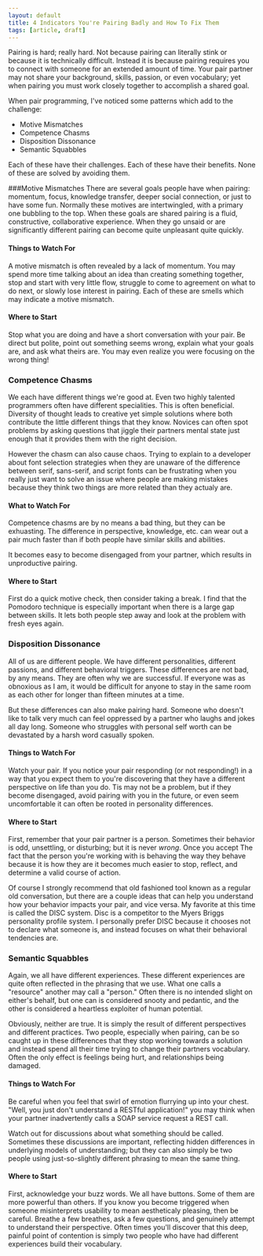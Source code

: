 ```yaml
---
layout: default
title: 4 Indicators You're Pairing Badly and How To Fix Them
tags: [article, draft]
---
```

Pairing is hard; really hard. Not because pairing can literally stink or because
it is technically difficult. Instead it is because pairing requires you to
connect with someone for an extended amount of time. Your pair partner may not share
your background, skills, passion, or even vocabulary; yet when pairing you must
work closely together to accomplish a shared goal.

When pair programming, I've noticed some patterns which add to the challenge:

* Motive Mismatches
* Competence Chasms
* Disposition Dissonance
* Semantic Squabbles

Each of these have their challenges. Each of these have their benefits. None of
these are solved by avoiding them.

###Motive Mismatches
There are several goals people have when pairing: momentum, focus, knowledge
transfer, deeper social connection, or just to have some fun. Normally these
motives are intertwingled, with a primary one bubbling to the top. When these
goals are shared pairing is a fluid, constructive, collaborative experience.
When they go unsaid or are significantly different pairing can become quite
unpleasant quite quickly.

#### Things to Watch For
A motive mismatch is often revealed by a lack of momentum. You may
spend more time talking about an idea than creating something
together, stop and start with very little flow, struggle to come to agreement
on what to do next, or slowly lose interest in pairing. Each of these are smells
which may indicate a motive mismatch.

#### Where to Start
Stop what you are doing and have a short conversation with your pair. Be direct
but polite, point out something seems wrong, explain what your goals are,
and ask what theirs are. You may even realize you were focusing on the
wrong thing!

### Competence Chasms
We each have different things we\'re good at. Even two highly talented
programmers often have different specialities. This is often beneficial.
Diversity of thought leads to creative yet simple solutions where both
contribute the little different things that they know. Novices can often
spot problems by asking questions that jiggle their partners mental state just
enough that it provides them with the right decision.

However the chasm can also cause chaos. Trying to explain to a developer about
font selection strategies when they are unaware of the difference between
serif, sans-serif, and script fonts can be frustrating when you really just want
to solve an issue where people are making mistakes because they think two things
are more related than they actualy are.

#### What to Watch For
Competence chasms are by no means a bad thing, but they can be exhuasting. The
difference in perspective, knowledge, etc. can wear out a pair much faster than
if both people have similar skills and abilities.

It becomes easy to become disengaged from your partner, which results in
unproductive pairing.

#### Where to Start
First do a quick motive check, then consider taking a break. I find that
the Pomodoro technique is especially important when there is a large gap between
skills. It lets both people step away and look at the problem with fresh eyes
again.

### Disposition Dissonance

All of us are different people. We have different personalities, different
passions, and different behavioral triggers. These differences are not bad, by
any means. They are often why we are successful. If everyone was as obnoxious as
I am, it would be difficult for anyone to stay in the same room as each other
for longer than fifteen minutes at a time.

But these differences can also make pairing hard. Someone who doesn\'t like to
talk very much can feel oppressed by a partner who laughs and jokes all day long.
Someone who struggles with personal self worth can be devastated by a harsh word
casually spoken.

#### Things to Watch For
Watch your pair. If you notice your pair responding (or not responding!) in a way that you expect
them to you\'re discovering that they have a different perspective on life than
you do. Tis may not be a problem, but if they become disengaged, avoid pairing
with you in the future, or even seem uncomfortable it can often be rooted in
personality differences.

#### Where to Start
First, remember that your pair partner is a person. Sometimes their behavior is
odd, unsettling, or disturbing; but it is never _wrong_. Once you accept The
fact that the person you\'re working with is behaving the way they behave
because it is how they are it becomes much easier to stop, reflect, and
determine a valid course of action.

Of course I strongly recommend that old fashioned tool known as a regular old
conversation, but there are a couple ideas that can help you understand how your
behavior impacts your pair, and vice versa. My favorite at this time is called
the DISC system. Disc is a competitor to the Myers Briggs personality profile system. I
personally prefer DISC because it chooses not to declare what someone is, and
instead focuses on what their behavioral tendencies are.

### Semantic Squabbles
Again, we all have different experiences. These different experiences are quite
often reflected in the phrasing that we use. What one calls a \"resource\" another
may call a \"person.\" Often there is no intended slight on either\'s behalf,
but one can is considered snooty and pedantic, and the other is considered a
heartless exploiter of human potential.

Obviously, neither are true. It is simply the result of different perspectives
and different practices. Two people, especially when pairing, can be so caught
up in these differences that they stop working towards a solution and instead
spend all their time trying to change their partners vocabulary. Often the only
effect is feelings being hurt, and relationships being damaged.

#### Things to Watch For
Be careful when you feel that swirl of emotion flurrying up into your chest.
\"Well, you just don\'t understand a RESTful application!\" you may think when
your partner inadvertently calls a SOAP service request a REST call.

Watch out for discussions about what something should be called. Sometimes these
discussions are important, reflecting hidden differences in underlying models of
understanding; but they can also simply be two people using just-so-slightly
different phrasing to mean the same thing.

#### Where to Start
First, acknowledge your buzz words. We all have buttons. Some of them are more
powerful than others. If you know you become triggered when someone
misinterprets usability to mean aestheticaly pleasing, then be
careful. Breathe a few breathes, ask a few questions, and genuinely attempt to
understand their perspective. Often times you\'ll discover that this deep,
painful point of contention is simply two people who have had different
experiences build their vocabulary.
